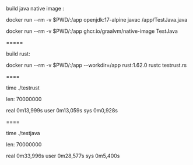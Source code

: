 build java native image : 

docker run --rm -v $PWD/:/app openjdk:17-alpine javac /app/TestJava.java

docker run --rm -v $PWD/:/app  ghcr.io/graalvm/native-image TestJava

=====

build rust:

docker run --rm -v $PWD/:/app --workdir=/app rust:1.62.0 rustc testrust.rs

====

time ./testrust

len: 70000000

real    0m13,999s
user    0m13,059s
sys     0m0,928s

====

time ./testjava

len: 70000000

real    0m33,996s
user    0m28,577s
sys     0m5,400s